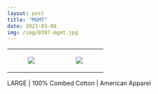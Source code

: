 ```yaml
---
layout: post
title: "MGMT"
date: 2021-03-08
img: /img/0397-mgmt.jpg
---
```




<table style="width:100%;"><tr><td style="vertical-align:top;">
      <figure class="tmblr-full" data-orig-height="2048" data-orig-width="1365" data-orig-src="https://concertshirts.netlify.app/shirts/0397/0397-01.jpg"><img src="https://64.media.tumblr.com/39dfebbeb0c0fcf9f11d2be34e11a171/8ff40cb9e9537bf8-fb/s540x810/69ca244df2fd3dd437b7f8766fe5e3086e659b2b.jpg" data-orig-height="2048" data-orig-width="1365" data-orig-src="https://concertshirts.netlify.app/shirts/0397/0397-01.jpg"/></figure></td>
    <td style="vertical-align:top;">
      <figure class="tmblr-full" data-orig-height="2048" data-orig-width="1365" data-orig-src="https://concertshirts.netlify.app/shirts/0397/0397-02.jpg"><img src="https://64.media.tumblr.com/bd6159b938bc5b99d7583f767f1bdd01/8ff40cb9e9537bf8-d6/s540x810/742847cb06d4ea482cac9f41187c817dd61edd28.jpg" data-orig-height="2048" data-orig-width="1365" data-orig-src="https://concertshirts.netlify.app/shirts/0397/0397-02.jpg"/></figure></td>
  </tr></table><p>
  LARGE | 100% Combed Cotton | American Apparel
</p>
